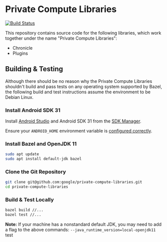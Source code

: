 <!--
 Copyright 2022 Google LLC

 Licensed under the Apache License, Version 2.0 (the "License");
 you may not use this file except in compliance with the License.
 You may obtain a copy of the License at

      http://www.apache.org/licenses/LICENSE-2.0

 Unless required by applicable law or agreed to in writing, software
 distributed under the License is distributed on an "AS IS" BASIS,
 WITHOUT WARRANTIES OR CONDITIONS OF ANY KIND, either express or implied.
 See the License for the specific language governing permissions and
 limitations under the License.
-->

# Private Compute Libraries

[![Build Status](https://dl.circleci.com/status-badge/img/gh/google/private-compute-libraries/tree/main.svg?style=shield)](https://dl.circleci.com/status-badge/redirect/gh/google/private-compute-libraries/tree/main)

This repository contains source code for the following libraries, which work
together under the name "Private Compute Libraries":

* Chronicle
* Plugins

## Building & Testing

Although there should be no reason why the Private Compute Libraries shouldn't
build and pass tests on any operating system supported by Bazel, the following
build and test instructions assume the environment to be Debian Linux.

### Install Android SDK 31

Install [Android Studio](https://developer.android.com/studio) and Android SDK
31 from the [SDK Manager](https://developer.android.com/studio/intro/update#sdk-manager).

Ensure your `ANDROID_HOME` environment variable is [configured correctly](https://developer.android.com/studio/command-line/variables).

### Install Bazel and OpenJDK 11

```bash
sudo apt update
sudo apt install default-jdk bazel
```

### Clone the Git Repository

```bash
git clone git@github.com:google/private-compute-libraries.git
cd private-compute-libraries
```

### Build & Test Locally

```bash
bazel build //...
bazel test //...
```

**Note:** If your machine has a nonstandard default JDK, you may need to add a
flag to the above commands: `--java_runtime_version=local-openjdk11`
test
